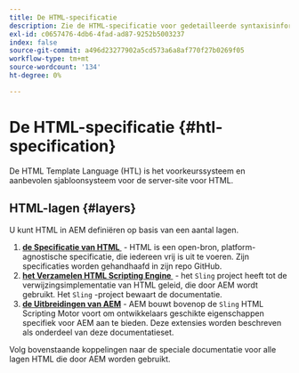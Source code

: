 ```yaml
---
title: De HTML-specificatie
description: Zie de HTML-specificatie voor gedetailleerde syntaxisinformatie.
exl-id: c0657476-4db6-4fad-ad87-9252b5003237
index: false
source-git-commit: a496d23277902a5cd573a6a8af770f27b0269f05
workflow-type: tm+mt
source-wordcount: '134'
ht-degree: 0%

---
```



# De HTML-specificatie {#htl-specification}

De HTML Template Language (HTL) is het voorkeurssysteem en aanbevolen sjabloonsysteem voor de server-site voor HTML.

## HTML-lagen {#layers}

U kunt HTML in AEM definiëren op basis van een aantal lagen.

1. **[de Specificatie van HTML &#x200B;](https://github.com/adobe/htl-spec)** - HTML is een open-bron, platform-agnostische specificatie, die iedereen vrij is uit te voeren. Zijn specificaties worden gehandhaafd in zijn repo GitHub.
1. **[het Verzamelen HTML Scripting Engine &#x200B;](https://sling.apache.org/documentation/bundles/scripting/scripting-htl.html)** - het `Sling` project heeft tot de verwijzingsimplementatie van HTML geleid, die door AEM wordt gebruikt. Het `Sling` -project bewaart de documentatie.
1. **[de Uitbreidingen van AEM](aem-extensions.md)** - AEM bouwt bovenop de `Sling` HTML Scripting Motor voort om ontwikkelaars geschikte eigenschappen specifiek voor AEM aan te bieden. Deze extensies worden beschreven als onderdeel van deze documentatieset.

Volg bovenstaande koppelingen naar de speciale documentatie voor alle lagen HTML die door AEM worden gebruikt.
